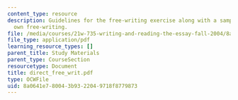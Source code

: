 ```yaml
---
content_type: resource
description: Guidelines for the free-writing exercise along with a sample of the instructor's
  own free-writing.
file: /media/courses/21w-735-writing-and-reading-the-essay-fall-2004/8a0641e780043b9322049718f8779873_direct_free_writ.pdf
file_type: application/pdf
learning_resource_types: []
parent_title: Study Materials
parent_type: CourseSection
resourcetype: Document
title: direct_free_writ.pdf
type: OCWFile
uid: 8a0641e7-8004-3b93-2204-9718f8779873
---
```

